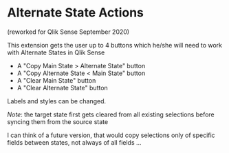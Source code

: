 # Alternate State Actions

(reworked for Qlik Sense September 2020)

This extension gets the user up to 4 buttons which he/she will need to work with Alternate States in Qlik Sense

 * A "Copy Main State > Alternate State" button
 * A "Copy Alternate State < Main State" button
 * A "Clear Main State" button
 * A "Clear Alternate State" button
 
Labels and styles can be changed. 

*Note*: the target state first gets cleared from all existing selections before syncing them from the source state

I can think of a future version, that would copy selections only of specific fields between states, not always of all fields ...
